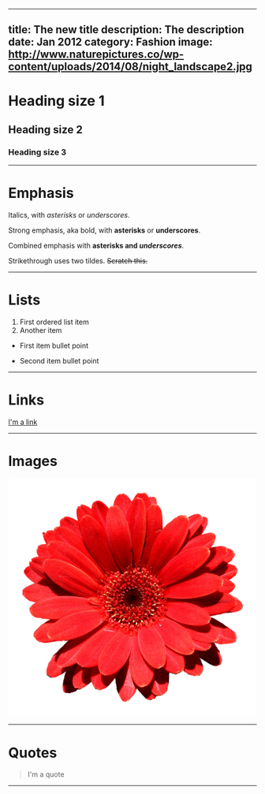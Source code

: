 ----
title: The new title
description: The description
date: Jan 2012
category: Fashion
image: http://www.naturepictures.co/wp-content/uploads/2014/08/night_landscape2.jpg
----

# Heading size 1
## Heading size 2
### Heading size 3

***

# Emphasis

Italics, with *asterisks* or _underscores_.

Strong emphasis, aka bold, with **asterisks** or __underscores__.

Combined emphasis with **asterisks and _underscores_**.

Strikethrough uses two tildes. ~~Scratch this.~~

***

# Lists

1. First ordered list item
2. Another item

* First item bullet point

* Second item bullet point

***

# Links

[I'm a link](https://www.google.com)

***

# Images

![I'm the image's title](/images/flower.jpg)

***

# Quotes

> I'm a quote

***

